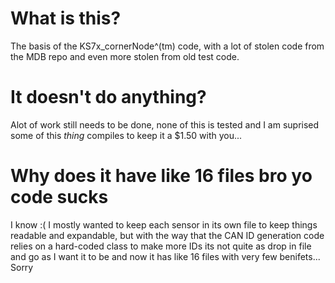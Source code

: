 # What is this?
The basis of the KS7x\_cornerNode^(tm) code, with a lot of stolen code from the MDB repo and even more stolen from old test code.

# It doesn't do anything?
Alot of work still needs to be done, none of this is tested and I am suprised some of this *thing* compiles to keep it a $1.50 with you...

# Why does it have like 16 files bro yo code sucks
I know :( 
I mostly wanted to keep each sensor in its own file to keep things readable and expandable, but with the way that the CAN ID generation code relies on a hard-coded class to make more IDs its not quite as drop in file and go as I want it to be and now it has like 16 files with very few benifets... Sorry

